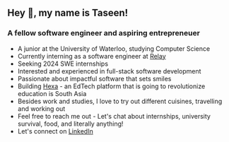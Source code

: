 <h2 align="left">Hey 👋, my name is Taseen!</h2>
<h3 align="left">A fellow software engineer and aspiring entrepreneuer</h3>


- A junior at the University of Waterloo, studying Computer Science
- Currently interning as a software engineer at [Relay](https://relayfi.com/)
- Seeking 2024 SWE internships
- Interested and experienced in full-stack software development
- Passionate about impactful software that sets smiles
- Building [Hexa](https://myhexaa.com/) - an EdTech platform that is going to revolutionize education is South Asia
- Besides work and studies, I love to try out different cuisines, travelling and working out
- Feel free to reach me out -  Let's chat about internships, university survival, food, and literally anything!
- Let's connect on [LinkedIn](https://www.linkedin.com/in/a-s-m-taseen/)
